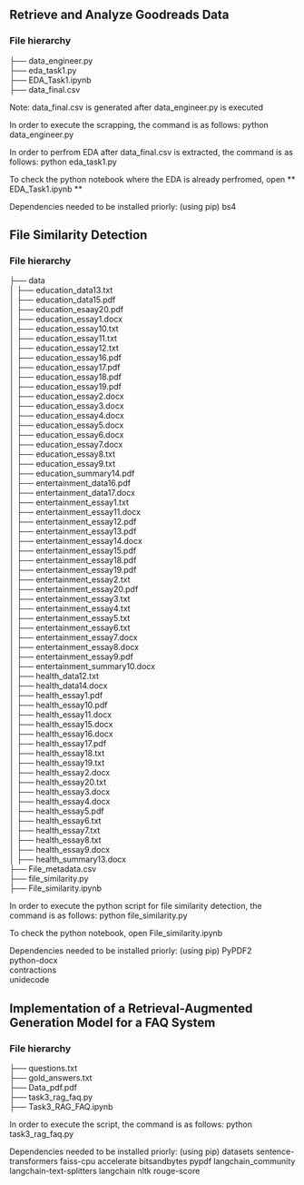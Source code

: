 ## Retrieve and Analyze Goodreads Data 

### File hierarchy 
├── data_engineer.py  
├── eda_task1.py  
├── EDA_Task1.ipynb  
├── data_final.csv  


Note: data_final.csv is generated after data_engineer.py is executed 

In order to execute the scrapping, the command is as follows:
python data_engineer.py

In order to perfrom EDA after data_final.csv is extracted, the command is as follows:
python eda_task1.py

To check the python notebook where the EDA is already perfromed, open ** EDA_Task1.ipynb **

Dependencies needed to be installed priorly: (using pip)
bs4

## File Similarity Detection

### File hierarchy 
├── data  
│   ├── education_data13.txt  
│   ├── education_data15.pdf  
│   ├── education_esaay20.pdf  
│   ├── education_essay1.docx  
│   ├── education_essay10.txt  
│   ├── education_essay11.txt  
│   ├── education_essay12.txt  
│   ├── education_essay16.pdf  
│   ├── education_essay17.pdf  
│   ├── education_essay18.pdf  
│   ├── education_essay19.pdf  
│   ├── education_essay2.docx  
│   ├── education_essay3.docx  
│   ├── education_essay4.docx  
│   ├── education_essay5.docx  
│   ├── education_essay6.docx  
│   ├── education_essay7.docx  
│   ├── education_essay8.txt  
│   ├── education_essay9.txt  
│   ├── education_summary14.pdf  
│   ├── entertainment_data16.pdf  
│   ├── entertainment_data17.docx  
│   ├── entertainment_essay1.txt  
│   ├── entertainment_essay11.docx  
│   ├── entertainment_essay12.pdf  
│   ├── entertainment_essay13.pdf  
│   ├── entertainment_essay14.docx  
│   ├── entertainment_essay15.pdf  
│   ├── entertainment_essay18.pdf  
│   ├── entertainment_essay19.pdf  
│   ├── entertainment_essay2.txt  
│   ├── entertainment_essay20.pdf  
│   ├── entertainment_essay3.txt  
│   ├── entertainment_essay4.txt  
│   ├── entertainment_essay5.txt  
│   ├── entertainment_essay6.txt  
│   ├── entertainment_essay7.docx  
│   ├── entertainment_essay8.docx  
│   ├── entertainment_essay9.pdf  
│   ├── entertainment_summary10.docx  
│   ├── health_data12.txt  
│   ├── health_data14.docx  
│   ├── health_essay1.pdf  
│   ├── health_essay10.pdf  
│   ├── health_essay11.docx  
│   ├── health_essay15.docx  
│   ├── health_essay16.docx  
│   ├── health_essay17.pdf  
│   ├── health_essay18.txt  
│   ├── health_essay19.txt  
│   ├── health_essay2.docx  
│   ├── health_essay20.txt  
│   ├── health_essay3.docx  
│   ├── health_essay4.docx  
│   ├── health_essay5.pdf  
│   ├── health_essay6.txt  
│   ├── health_essay7.txt  
│   ├── health_essay8.txt  
│   ├── health_essay9.docx  
│   ├── health_summary13.docx  
├── File_metadata.csv  
├── file_similarity.py  
├── File_similarity.ipynb  


In order to execute the python script for file similarity detection, the command is as follows:
python file_similarity.py

To check the python notebook, open File_similarity.ipynb



Dependencies needed to be installed priorly: (using pip)
PyPDF2  
python-docx  
contractions  
unidecode  

## Implementation of a Retrieval-Augmented Generation Model for a FAQ System 

### File hierarchy 
├── questions.txt  
├── gold_answers.txt  
├── Data_pdf.pdf  
├── task3_rag_faq.py  
├── Task3_RAG_FAQ.ipynb  



In order to execute the script, the command is as follows:
python task3_rag_faq.py

Dependencies needed to be installed priorly: (using pip)
datasets 
sentence-transformers 
faiss-cpu 
accelerate
bitsandbytes
pypdf 
langchain_community
langchain-text-splitters
langchain
nltk 
rouge-score
